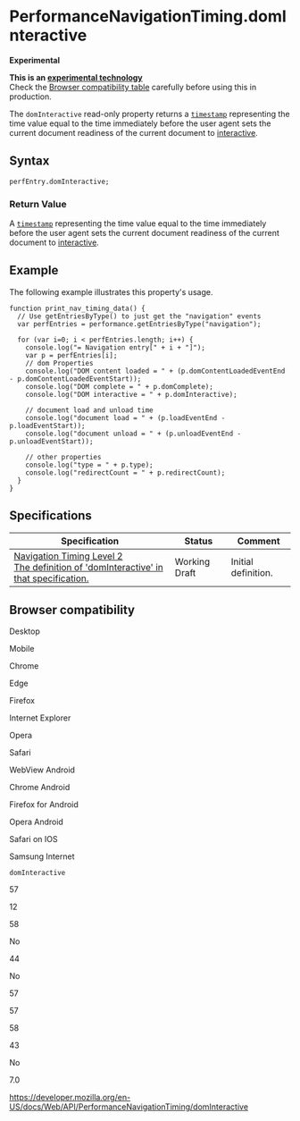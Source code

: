 # PerformanceNavigationTiming.domInteractive

**Experimental**

**This is an [experimental technology](https://developer.mozilla.org/en-US/docs/MDN/Guidelines/Conventions_definitions#experimental)**  
Check the [Browser compatibility table](#browser_compatibility) carefully before using this in production.

The `domInteractive` read-only property returns a [`timestamp`](../domhighrestimestamp) representing the time value equal to the time immediately before the user agent sets the current document readiness of the current document to [interactive](https://html.spec.whatwg.org/multipage/syntax.html#the-end).

## Syntax

    perfEntry.domInteractive;

### Return Value

A [`timestamp`](../domhighrestimestamp) representing the time value equal to the time immediately before the user agent sets the current document readiness of the current document to [interactive](https://html.spec.whatwg.org/multipage/syntax.html#the-end).

## Example

The following example illustrates this property's usage.

    function print_nav_timing_data() {
      // Use getEntriesByType() to just get the "navigation" events
      var perfEntries = performance.getEntriesByType("navigation");

      for (var i=0; i < perfEntries.length; i++) {
        console.log("= Navigation entry[" + i + "]");
        var p = perfEntries[i];
        // dom Properties
        console.log("DOM content loaded = " + (p.domContentLoadedEventEnd - p.domContentLoadedEventStart));
        console.log("DOM complete = " + p.domComplete);
        console.log("DOM interactive = " + p.domInteractive);

        // document load and unload time
        console.log("document load = " + (p.loadEventEnd - p.loadEventStart));
        console.log("document unload = " + (p.unloadEventEnd - p.unloadEventStart));

        // other properties
        console.log("type = " + p.type);
        console.log("redirectCount = " + p.redirectCount);
      }
    }

## Specifications

<table><thead><tr class="header"><th>Specification</th><th>Status</th><th>Comment</th></tr></thead><tbody><tr class="odd"><td><a href="https://w3c.github.io/navigation-timing/#dom-performancenavigationtiming-dominteractive">Navigation Timing Level 2<br />
<span class="small">The definition of 'domInteractive' in that specification.</span></a></td><td><span class="spec-wd">Working Draft</span></td><td>Initial definition.</td></tr></tbody></table>

## Browser compatibility

Desktop

Mobile

Chrome

Edge

Firefox

Internet Explorer

Opera

Safari

WebView Android

Chrome Android

Firefox for Android

Opera Android

Safari on IOS

Samsung Internet

`domInteractive`

57

12

58

No

44

No

57

57

58

43

No

7.0

<a href="https://developer.mozilla.org/en-US/docs/Web/API/PerformanceNavigationTiming/domInteractive" class="_attribution-link">https://developer.mozilla.org/en-US/docs/Web/API/PerformanceNavigationTiming/domInteractive</a>
